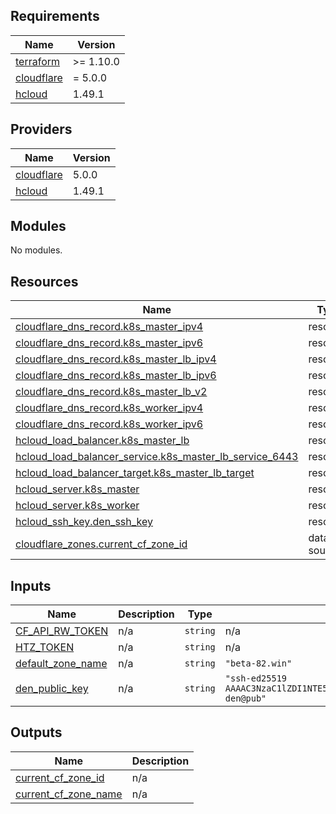 <!-- BEGIN_TF_DOCS -->
## Requirements

| Name | Version |
|------|---------|
| <a name="requirement_terraform"></a> [terraform](#requirement\_terraform) | >= 1.10.0 |
| <a name="requirement_cloudflare"></a> [cloudflare](#requirement\_cloudflare) | = 5.0.0 |
| <a name="requirement_hcloud"></a> [hcloud](#requirement\_hcloud) | 1.49.1 |

## Providers

| Name | Version |
|------|---------|
| <a name="provider_cloudflare"></a> [cloudflare](#provider\_cloudflare) | 5.0.0 |
| <a name="provider_hcloud"></a> [hcloud](#provider\_hcloud) | 1.49.1 |

## Modules

No modules.

## Resources

| Name | Type |
|------|------|
| [cloudflare_dns_record.k8s_master_ipv4](https://registry.terraform.io/providers/cloudflare/cloudflare/5.0.0/docs/resources/dns_record) | resource |
| [cloudflare_dns_record.k8s_master_ipv6](https://registry.terraform.io/providers/cloudflare/cloudflare/5.0.0/docs/resources/dns_record) | resource |
| [cloudflare_dns_record.k8s_master_lb_ipv4](https://registry.terraform.io/providers/cloudflare/cloudflare/5.0.0/docs/resources/dns_record) | resource |
| [cloudflare_dns_record.k8s_master_lb_ipv6](https://registry.terraform.io/providers/cloudflare/cloudflare/5.0.0/docs/resources/dns_record) | resource |
| [cloudflare_dns_record.k8s_master_lb_v2](https://registry.terraform.io/providers/cloudflare/cloudflare/5.0.0/docs/resources/dns_record) | resource |
| [cloudflare_dns_record.k8s_worker_ipv4](https://registry.terraform.io/providers/cloudflare/cloudflare/5.0.0/docs/resources/dns_record) | resource |
| [cloudflare_dns_record.k8s_worker_ipv6](https://registry.terraform.io/providers/cloudflare/cloudflare/5.0.0/docs/resources/dns_record) | resource |
| [hcloud_load_balancer.k8s_master_lb](https://registry.terraform.io/providers/hetznercloud/hcloud/1.49.1/docs/resources/load_balancer) | resource |
| [hcloud_load_balancer_service.k8s_master_lb_service_6443](https://registry.terraform.io/providers/hetznercloud/hcloud/1.49.1/docs/resources/load_balancer_service) | resource |
| [hcloud_load_balancer_target.k8s_master_lb_target](https://registry.terraform.io/providers/hetznercloud/hcloud/1.49.1/docs/resources/load_balancer_target) | resource |
| [hcloud_server.k8s_master](https://registry.terraform.io/providers/hetznercloud/hcloud/1.49.1/docs/resources/server) | resource |
| [hcloud_server.k8s_worker](https://registry.terraform.io/providers/hetznercloud/hcloud/1.49.1/docs/resources/server) | resource |
| [hcloud_ssh_key.den_ssh_key](https://registry.terraform.io/providers/hetznercloud/hcloud/1.49.1/docs/resources/ssh_key) | resource |
| [cloudflare_zones.current_cf_zone_id](https://registry.terraform.io/providers/cloudflare/cloudflare/5.0.0/docs/data-sources/zones) | data source |

## Inputs

| Name | Description | Type | Default | Required |
|------|-------------|------|---------|:--------:|
| <a name="input_CF_API_RW_TOKEN"></a> [CF\_API\_RW\_TOKEN](#input\_CF\_API\_RW\_TOKEN) | n/a | `string` | n/a | yes |
| <a name="input_HTZ_TOKEN"></a> [HTZ\_TOKEN](#input\_HTZ\_TOKEN) | n/a | `string` | n/a | yes |
| <a name="input_default_zone_name"></a> [default\_zone\_name](#input\_default\_zone\_name) | n/a | `string` | `"beta-82.win"` | no |
| <a name="input_den_public_key"></a> [den\_public\_key](#input\_den\_public\_key) | n/a | `string` | `"ssh-ed25519 AAAAC3NzaC1lZDI1NTE5AAAAIO7MRK0SR14QnaopknO/V74zRhlZpbHCX8vefJg1nQha den@pub"` | no |

## Outputs

| Name | Description |
|------|-------------|
| <a name="output_current_cf_zone_id"></a> [current\_cf\_zone\_id](#output\_current\_cf\_zone\_id) | n/a |
| <a name="output_current_cf_zone_name"></a> [current\_cf\_zone\_name](#output\_current\_cf\_zone\_name) | n/a |
<!-- END_TF_DOCS -->